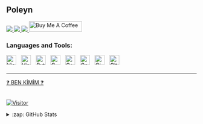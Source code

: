 ## Poleyn






   
<td><a href="https://twitch.tv/poleyn">
<img src="https://img.shields.io/badge/Twitch-9146FF?style=for-the-badge&logo=twitch&logoColor=white">
</a>
<td><a href="https://discordapp.com/users/632569336980045824">
<img src="https://img.shields.io/badge/Discord-7289DA?style=for-the-badge&logo=discord&logoColor=white">

 



<td><a href="mailto:poleynn@protonmail.com">
<img src="https://img.shields.io/badge/Mail-9146FF?style=for-the-badge&logo=protonmail&logoColor=white">
</a>

<td><a href="https://www.buymeacoffee.com/Poleyn" target="_blank"><img src="https://cdn.buymeacoffee.com/buttons/lato-green.png" alt="Buy Me A Coffee" height="28" width="140"></a>


 


### Languages and Tools:

[<img align="left" alt="Visual Studio Code" width="26px" src="https://cdn.jsdelivr.net/gh/devicons/devicon/icons/vscode/vscode-original.svg" style="padding-right:10px;" />](#)
[<img align="left" alt="Visual Studio" width="26px" src="https://cdn.jsdelivr.net/gh/devicons/devicon/icons/visualstudio/visualstudio-plain.svg" style="padding-right:10px;" />](#)
[<img align="left" alt="Python" width="26px" src="https://cdn.jsdelivr.net/gh/devicons/devicon/icons/python/python-original.svg" style="padding-right:10px;" />](#)
[<img align="left" alt="C" width="26px" src="https://cdn.jsdelivr.net/gh/devicons/devicon/icons/c/c-original.svg" style="padding-right:10px;" />](#)
[<img align="left" alt="C++" width="26px" src="https://cdn.jsdelivr.net/gh/devicons/devicon/icons/cplusplus/cplusplus-original.svg" style="padding-right:10px;" />](#)
[<img align="left" alt="Godot" width="26px" src="https://cdn.jsdelivr.net/gh/devicons/devicon/icons/godot/godot-original.svg" style="padding-right:10px;" />](#)
[<img align="left" alt="Gimp" width="26px" src="https://cdn.jsdelivr.net/gh/devicons/devicon/icons/gimp/gimp-original.svg" style="padding-right:10px;" />](#)
[<img align="left" alt="Github" width="26px" src="https://user-images.githubusercontent.com/3369400/139447912-e0f43f33-6d9f-45f8-be46-2df5bbc91289.png" style="padding-right:10px;" />](#)




<br />
<br />

---

<a href="https://poleyn.github.io/aboutme/"> ❓ BEN KİMİM ❓ </a>
<br></br>


[![Visitor](https://visitor-badge.laobi.icu/badge?page_id=Poleyn.poleyn&left_color=yellow&right_color=black)](#)

<details>
  <summary>:zap: GitHub Stats</summary>

  <img align="left" alt="Poleyn's GitHub Stats" src="https://github-readme-stats.vercel.app/api?username=Poleyn&show_icons=true&hide_border=false&title_color=ff652f&icon_color=FFE400&bg_color=09131B&text_color=ffffff&border_color=0c1a25" />

</details>


